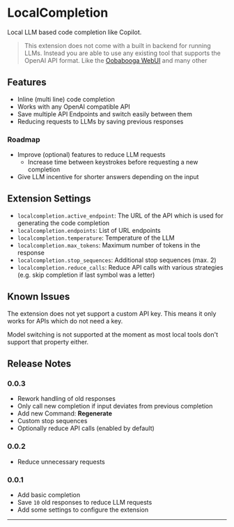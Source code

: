 # LocalCompletion

Local LLM based code completion like Copilot.

> This extension does not come with a built in backend for running LLMs. Instead you are able to use any existing tool that supports the OpenAI API format. Like the [Oobabooga WebUI](https://github.com/oobabooga/text-generation-webui) and many other

## Features

- Inline (multi line) code completion
- Works with any OpenAI compatible API
- Save multiple API Endpoints and switch easily between them
- Reducing requests to LLMs by saving previous responses

### Roadmap

- Improve (optional) features to reduce LLM requests
  - Increase time between keystrokes before requesting a new completion
- Give LLM incentive for shorter answers depending on the input

## Extension Settings

* `localcompletion.active_endpoint`: The URL of the API which is used for generating the code completion
* `localcompletion.endpoints`: List of URL endpoints
* `localcompletion.temperature`: Temperature of the LLM
* `localcompletion.max_tokens`: Maximum number of tokens in the response
* `localcompletion.stop_sequences`: Additional stop sequences (max. 2)
* `localcompletion.reduce_calls`: Reduce API calls with various strategies (e.g. skip completion if last symbol was a letter)

## Known Issues

The extension does not yet support a custom API key. This means it only works for APIs which do not need a key.

Model switching is not supported at the moment as most local tools don't support that property either.

## Release Notes

### 0.0.3

- Rework handling of old responses
- Only call new completion if input deviates from previous completion
- Add new Command: **Regenerate**
- Custom stop sequences
- Optionally reduce API calls (enabled by default)

### 0.0.2

- Reduce unnecessary requests

### 0.0.1

- Add basic completion
- Save `10` old responses to reduce LLM requests
- Add some settings to configure the extension

---
